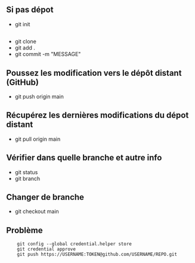 ## Si pas dépot
- git init
## 
- git clone
- git add .
- git commit -m "MESSAGE"

## Poussez les modification vers le dépôt distant (GitHub)
- git push origin main

## Récupérez les dernières modifications du dépot distant
- git pull origin main

## Vérifier dans quelle branche et autre info
- git status
- git branch

## Changer de branche 
- git checkout main

## Problème 
        git config --global credential.helper store
        git credential approve
        git push https://USERNAME:TOKEN@github.com/USERNAME/REPO.git